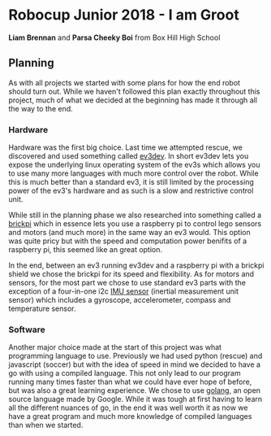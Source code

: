# Robocup Junior 2018 - I am Groot
**Liam Brennan** and **Parsa Cheeky Boi** from Box Hill High School

## Planning
As with all projects we started with some plans for how the end robot should turn out. While we haven't followed this plan exactly throughout this project, much of what we decided at the beginning has made it through all the way to the end.

### Hardware
Hardware was the first big choice. Last time we attempted rescue, we discovered and used something called [ev3dev](www.ev3dev.org). In short ev3dev lets you expose the underlying linux operating system of the ev3s which allows you to use many more languages with much more control over the robot. While this is much better than a standard ev3, it is still limited by the processing power of the ev3's hardware and as such is a slow and restrictive control unit.

While still in the planning phase we also researched into something called a [brickpi](https://www.dexterindustries.com/brickpi/) which in essence lets you use a raspberry pi to control lego sensors and motors (and much more) in the same way an ev3 would. This option was quite pricy but with the speed and computation power benifits of a raspberry pi, this seemed like an great option.

In the end, between an ev3 running ev3dev and a raspberry pi with a brickpi shield we chose the brickpi for its speed and flexibility. As for motors and sensors, for the most part we chose to use standard ev3 parts with the exception of a four-in-one i2c [IMU sensor](https://www.pakronics.com.au/products/grove-imu-9dof-v2-0-ss101020080) (inertial measurement unit sensor) which includes a gyroscope, accelerometer, compass and temperature sensor.

### Software
Another major choice made at the start of this project was what programming language to use. Previously we had used python (rescue) and javascript (soccer) but with the idea of speed in mind we decided to have a go with using a compiled language. This not only lead to our program running many times faster than what we could have ever hope of before, but was also a great learning experience. We chose to use [golang](https://golang.org/), an open source language made by Google. While it was tough at first having to learn all the different nuances of go, in the end it was well worth it as now we have a great program and much more knowledge of compiled languages than when we started.
